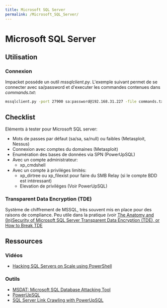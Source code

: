 ```yaml
---
title: Microsoft SQL Server
permalink: /Microsoft_SQL_Server/
---
```


# Microsoft SQL Server

## Utilisation
### Connexion

Impacket posséde un outil *mssqlclient.py*. L'exemple suivant permet de se connecter avec sa/password et d'executer les commandes contenues dans *commands.txt*:

``` bash
mssqlclient.py -port 27900 sa:password@192.168.31.227 -file commands.txt
```

## Checklist
Eléments à tester pour Microsoft SQL server:
- Mots de passes par défaut (sa/sa, sa/null) ou faibles (Metasploit, Nessus)
- Connexion avec comptes du domaines (Metasploit)
- Enumération des bases de données via SPN (PowerUpSQL)
- Avec un compte administrateur:
    - xp_cmdshell
- Avec un compte à priviléges limités:
    - xp_dirtree ou xp_filexist pour faire du SMB Relay (si le compte BDD est intéressant)
    - Elevation de priviléges (Voir PowerUpSQL)

### Transparent Data Encryption (TDE)

Système de chiffrement de MSSQL, très souvent mis en place pour des raisons de compliance. Peu utile dans la pratique (voir [The Anatomy and (In)Security of Microsoft SQL Server Transparent Data Encryption (TDE), or How to Break TDE](https://simonmcauliffe.com/technology/tde/)

## Ressources

### Vidéos

- [Hacking SQL Servers on Scale using PowerShell](https://www.youtube.com/watch?v=npoORzfP7rw&feature=youtu.be)

### Outils

- [MSDAT: Microsoft SQL Database Attacking Tool](https://github.com/quentinhardy/msdat)
- [PowerUpSQL](https://github.com/NetSPI/PowerUpSQL)
- [SQL Server Link Crawling with PowerUpSQL](https://blog.netspi.com/sql-server-link-crawling-powerupsql/)
